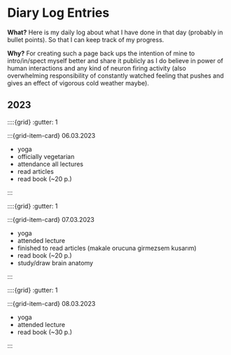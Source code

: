 # Diary Log Entries

**What?**
Here is my daily log about what I have done in that day (probably in bullet points). So that I can keep track of my progress.

**Why?**
For creating such a page back ups the intention of mine to intro/in/spect myself better and share it publicly as I do believe in power of human interactions and any kind of neuron firing activity (also overwhelming responsibility of constantly watched feeling that pushes and gives an effect of vigorous cold weather maybe).

## 2023

::::{grid}
:gutter: 1

:::{grid-item-card} 06.03.2023

- yoga
- officially vegetarian
- attendance all lectures
- read articles
- read book (~20 p.)

:::

::::{grid}
:gutter: 1

:::{grid-item-card} 07.03.2023

- yoga
- attended lecture
- finished to read articles (makale orucuna girmezsem kusarım)
- read book (~20 p.)
- study/draw brain anatomy

:::

::::{grid}
:gutter: 1

:::{grid-item-card} 08.03.2023

- yoga
- attended lecture
- read book (~30 p.)

:::